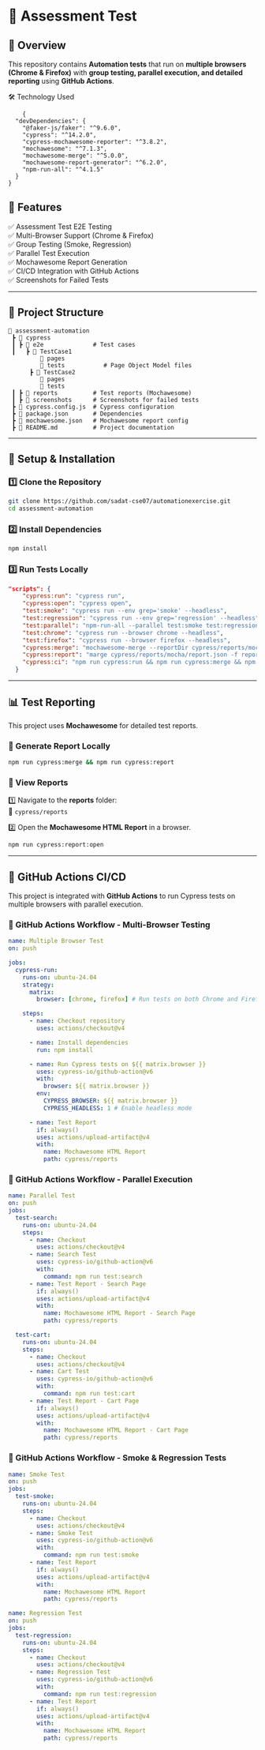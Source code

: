 # 🚀 Assessment Test

## 📌 Overview
This repository contains **Automation tests** that run on **multiple browsers (Chrome & Firefox)** with **group testing, parallel execution, and detailed reporting** using **GitHub Actions**.

🛠️ Technology Used
       
        {
      "devDependencies": {
        "@faker-js/faker": "^9.6.0",
        "cypress": "^14.2.0",
        "cypress-mochawesome-reporter": "^3.8.2",
        "mochawesome": "^7.1.3",
        "mochawesome-merge": "^5.0.0",
        "mochawesome-report-generator": "^6.2.0",
        "npm-run-all": "^4.1.5"
      }
    }


## 🚀 Features
✅ Assessment Test E2E Testing  
✅ Multi-Browser Support (Chrome & Firefox)  
✅ Group Testing (Smoke, Regression)  
✅ Parallel Test Execution  
✅ Mochawesome Report Generation  
✅ CI/CD Integration with GitHub Actions  
✅ Screenshots for Failed Tests  

---

## 📂 Project Structure
```
📆 assessment-automation
 ┣ 📂 cypress
 ┃ ┣ 📂 e2e              # Test cases
 ┃   ┣ 📂 TestCase1
         📂 pages
         📂 tests           # Page Object Model files
      ┣ 📂 TestCase2
         📂 pages
         📂 tests
 ┃ ┣ 📂 reports          # Test reports (Mochawesome)
 ┃ ┣ 📂 screenshots      # Screenshots for failed tests
 ┣ 📄 cypress.config.js  # Cypress configuration
 ┣ 📄 package.json       # Dependencies
 ┣ 📄 mochawesome.json   # Mochawesome report config
 ┣ 📄 README.md          # Project documentation
```

---

## 🔧 Setup & Installation

### 1️⃣ Clone the Repository
```sh
git clone https://github.com/sadat-cse07/automationexercise.git
cd assessment-automation
```

### 2️⃣ Install Dependencies
```sh
npm install
```

### 3️⃣ Run Tests Locally
```json
"scripts": {
    "cypress:run": "cypress run",
    "cypress:open": "cypress open",
    "test:smoke": "cypress run --env grep='smoke' --headless",
    "test:regression": "cypress run --env grep='regression' --headless",
    "test:parallel": "npm-run-all --parallel test:smoke test:regression",
    "test:chrome": "cypress run --browser chrome --headless",
    "test:firefox": "cypress run --browser firefox --headless",
    "cypress:merge": "mochawesome-merge --reportDir cypress/reports/mocha > cypress/reports/mocha/report.json",
    "cypress:report": "marge cypress/reports/mocha/report.json -f report -o cypress/reports/mocha",
    "cypress:ci": "npm run cypress:run && npm run cypress:merge && npm run cypress:report"
  }
```

---

## 📊 Test Reporting
This project uses **Mochawesome** for detailed test reports.

### 📌 Generate Report Locally
```sh
npm run cypress:merge && npm run cypress:report
```

### 📌 View Reports
1️⃣ Navigate to the **reports** folder:  
📂 `cypress/reports`  

2️⃣ Open the **Mochawesome HTML Report** in a browser.
```sh
npm run cypress:report:open
```

---

## 🤖 GitHub Actions CI/CD
This project is integrated with **GitHub Actions** to run Cypress tests on multiple browsers with parallel execution.

### 📌 GitHub Actions Workflow - Multi-Browser Testing
```yaml
name: Multiple Browser Test
on: push

jobs:
  cypress-run:
    runs-on: ubuntu-24.04
    strategy:
      matrix:
        browser: [chrome, firefox] # Run tests on both Chrome and Firefox

    steps:
      - name: Checkout repository
        uses: actions/checkout@v4

      - name: Install dependencies
        run: npm install

      - name: Run Cypress tests on ${{ matrix.browser }}
        uses: cypress-io/github-action@v6
        with:
          browser: ${{ matrix.browser }}
        env:
          CYPRESS_BROWSER: ${{ matrix.browser }}
          CYPRESS_HEADLESS: 1 # Enable headless mode

      - name: Test Report
        if: always()
        uses: actions/upload-artifact@v4
        with:
          name: Mochawesome HTML Report
          path: cypress/reports
```

### 📌 GitHub Actions Workflow - Parallel Execution
```yaml
name: Parallel Test
on: push
jobs:
  test-search:
    runs-on: ubuntu-24.04
    steps:
      - name: Checkout
        uses: actions/checkout@v4
      - name: Search Test
        uses: cypress-io/github-action@v6
        with:
          command: npm run test:search
      - name: Test Report - Search Page
        if: always()
        uses: actions/upload-artifact@v4
        with:
          name: Mochawesome HTML Report - Search Page
          path: cypress/reports

  test-cart:
    runs-on: ubuntu-24.04
    steps:
      - name: Checkout
        uses: actions/checkout@v4
      - name: Cart Test
        uses: cypress-io/github-action@v6
        with:
          command: npm run test:cart
      - name: Test Report - Cart Page
        if: always()
        uses: actions/upload-artifact@v4
        with:
          name: Mochawesome HTML Report - Cart Page
          path: cypress/reports
```

### 📌 GitHub Actions Workflow - Smoke & Regression Tests
```yaml
name: Smoke Test
on: push
jobs:
  test-smoke:
    runs-on: ubuntu-24.04
    steps:
      - name: Checkout
        uses: actions/checkout@v4
      - name: Smoke Test
        uses: cypress-io/github-action@v6
        with:
          command: npm run test:smoke
      - name: Test Report
        if: always()
        uses: actions/upload-artifact@v4
        with:
          name: Mochawesome HTML Report
          path: cypress/reports
```

```yaml
name: Regression Test
on: push
jobs:
  test-regression:
    runs-on: ubuntu-24.04
    steps:
      - name: Checkout
        uses: actions/checkout@v4
      - name: Regression Test
        uses: cypress-io/github-action@v6
        with:
          command: npm run test:regression
      - name: Test Report
        if: always()
        uses: actions/upload-artifact@v4
        with:
          name: Mochawesome HTML Report
          path: cypress/reports
```



